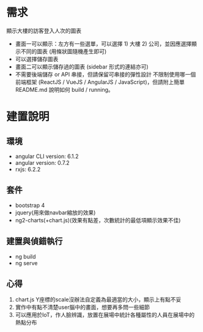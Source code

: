 # 需求
顯示大樓的訪客登入人次的圖表  
+ 畫面一可以顯示：左方有一些選單，可以選擇 1) 大樓 2) 公司，並因應選擇顯示不同的圖表 (用條狀圖隨機產生即可)
+ 可以選擇儲存圖表
+ 畫面二可以顯示儲存過的圖表 (sidebar 形式的連結亦可)
+ 不需要後端儲存 or API 串接，但請保留可串接的彈性設計
不限制使用哪一個前端框架 (ReactJS / VueJS / AngularJS / JavaScript)，但請附上簡單 README.md 說明如何 build / running。  
# 建置說明
## 環境
+ angular CLI version: 6.1.2
+ angular version: 0.7.2
+ rxjs: 6.2.2
## 套件
+ bootstrap 4
+ jquery(用來做navbar縮放的效果)
+ ng2-charts(+chart.js)(效果有點差，次數統計的最低項顯示效果不佳)
## 建置與偵錯執行
+ ng build
+ ng serve
## 心得
1. chart.js Y座標的scale沒辦法自定義為最適當的大小，顯示上有點不妥
2. 實作中有點不清楚user腦中的畫面，想要再多問一些細節
3. 可以應用於IoT，作人臉辨識，放置在展場中統計各種屬性的人員在展場中的熱點分布
